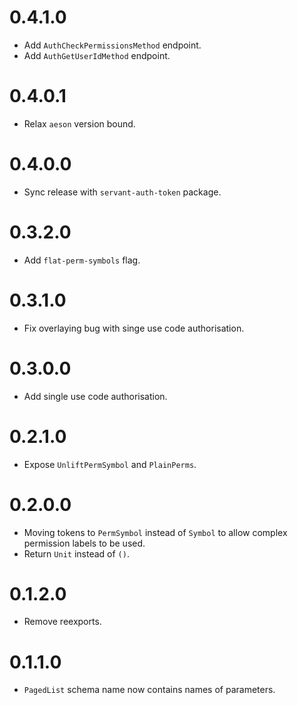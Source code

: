 0.4.1.0
=======

* Add `AuthCheckPermissionsMethod` endpoint.
* Add `AuthGetUserIdMethod` endpoint.

0.4.0.1
=======

* Relax `aeson` version bound.

0.4.0.0
=======

* Sync release with `servant-auth-token` package.

0.3.2.0
=======

* Add `flat-perm-symbols` flag.

0.3.1.0
=======

* Fix overlaying bug with singe use code authorisation.

0.3.0.0
=======

* Add single use code authorisation.

0.2.1.0
=======

* Expose `UnliftPermSymbol` and `PlainPerms`.

0.2.0.0
=======

* Moving tokens to `PermSymbol` instead of `Symbol` to allow complex permission labels to be used.
* Return `Unit` instead of `()`.

0.1.2.0
=======

* Remove reexports.

0.1.1.0
=======

* `PagedList` schema name now contains names of parameters.
